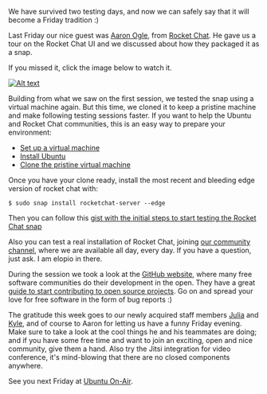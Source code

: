 We have survived two testing days, and now we can safely say that it will become
a Friday tradition :)

Last Friday our nice guest was [Aaron Ogle](https://twitter.com/geekgonecrazy),
from [Rocket Chat](https://rocket.chat/). He gave us a tour on the Rocket Chat
UI and we discussed about how they packaged it as a snap.

If you missed it, click the image below to watch it.

[![Alt text](https://img.youtube.com/vi/9mHhoniKKBk/0.jpg)](https://www.youtube.com/watch?v=9mHhoniKKBk)

Building from what we saw on the first session, we tested the snap
using a virtual machine again. But this time, we cloned it to keep a pristine
machine and make following testing sessions faster. If you want to help the
Ubuntu and Rocket Chat communities, this is an easy way to prepare your
environment:

 * [Set up a virtual machine](http://elopio.net/blog/install-ubuntu-in-vm/)
 * [Install Ubuntu](https://www.ubuntu.com/download/desktop/install-ubuntu-desktop)
 * [Clone the pristine virtual machine](http://elopio.net/blog/pristine-vm/)

Once you have your clone ready, install the most recent and bleeding edge
version of rocket chat with:

    $ sudo snap install rocketchat-server --edge

Then you can follow this
[gist with the initial steps to start testing the Rocket Chat snap](https://gist.github.com/elopio/7e020a8353bb538c396749f2bda80fff)

Also you can test a real installation of Rocket Chat, joining
[our community channel](https://rocket.ubuntu.com/channel/community), where we
are available all day, every day. If you have a question, just ask. I am elopio
in there.

During the session we took a look at the [GitHub website](https://github.com),
where many free software communities do their development in the open. They have
a great [guide to start contributing to open source projects](https://guides.github.com/activities/contributing-to-open-source/). Go on and
spread your love for free software in the form of bug reports :)

The gratitude this week goes to our newly acquired staff members
[Julia](https://twitter.com/la_juyis) and
[Kyle](https://twitter.com/rainveil), and of course to Aaron for letting us
have a funny Friday evening. Make sure to take a look at the cool
things he and his teammates are doing; and if you have some free time and want
to join an exciting, open and nice community, give them a hand. Also try the
Jitsi integration for video conference, it's mind-blowing that there are no
closed components anywhere.

See you next Friday at [Ubuntu On-Air](https://ubuntuonair.com).
